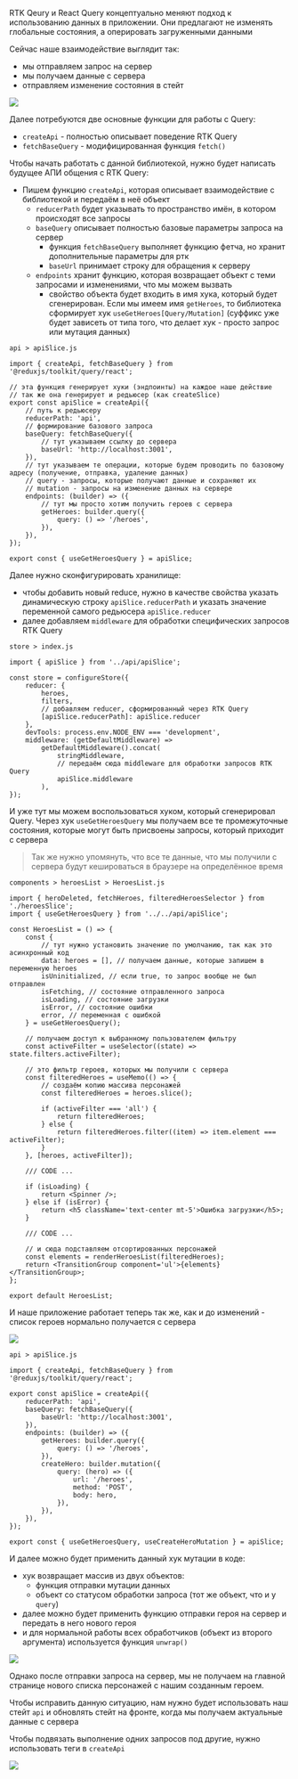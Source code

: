 
RTK Qeury и React Query концептуально меняют подход к использованию данных в приложении. Они предлагают не изменять глобальные состояния, а оперировать загруженными данными

Сейчас наше взаимодействие выглядит так:
- мы отправляем запрос на сервер
- мы получаем данные с сервера
- отправляем изменение состояния в стейт

![](_png/Pasted%20image%2020230323152622.png)

Далее потребуются две основные функции для работы с Query:
- `createApi` - полностью описывает поведение RTK Query
- `fetchBaseQuery` - модифицированная функция `fetch()`

Чтобы начать работать с данной библиотекой, нужно будет написать будущее АПИ общения с RTK Query:
- Пишем функцию `createApi`, которая описывает взаимодействие с библиотекой и передаём в неё объект
	- `reducerPath` будет указывать то пространство имён, в котором происходят все запросы
	- `baseQuery` описывает полностью базовые параметры запроса на сервер
		- функция `fetchBaseQuery` выполняет функцию фетча, но хранит дополнительные параметры для ртк
		- `baseUrl` принимает строку для обращения к серверу
	- `endpoints` хранит функцию, которая возвращает объект с теми запросами и изменениями, что мы можем вызвать
		- свойство объекта будет входить в имя хука, который будет сгенерирован. Если мы имеем имя `getHeroes`, то библиотека сформирует хук `useGetHeroes[Query/Mutation]` (суффикс уже будет зависеть от типа того, что делает хук - просто запрос или мутация данных)

`api > apiSlice.js`
```JS
import { createApi, fetchBaseQuery } from '@reduxjs/toolkit/query/react';

// эта функция генерирует хуки (эндпоинты) на каждое наше действие
// так же она генерирует и редьюсер (как createSlice)
export const apiSlice = createApi({
	// путь к редьюсеру
	reducerPath: 'api',
	// формирование базового запроса
	baseQuery: fetchBaseQuery({
		// тут указываем ссылку до сервера
		baseUrl: 'http://localhost:3001',
	}),
	// тут указываем те операции, которые будем проводить по базовому адресу (получение, отправка, удаление данных)
	// query - запросы, которые получают данные и сохраняют их
	// mutation - запросы на изменение данных на сервере
	endpoints: (builder) => ({
		// тут мы просто хотим получить героев с сервера
		getHeroes: builder.query({
			query: () => '/heroes',
		}),
	}),
});

export const { useGetHeroesQuery } = apiSlice;
```

Далее нужно сконфигурировать хранилище:
- чтобы добавить новый reduce, нужно в качестве свойства указать динамическую строку `apiSlice.reducerPath` и указать значение переменной самого редьюсера `apiSlice.reducer`
- далее добавляем `middleware` для обработки специфических запросов RTK Query

`store > index.js`
```JS
import { apiSlice } from '../api/apiSlice';

const store = configureStore({
	reducer: { 
		heroes, 
		filters, 
		// добавляем reducer, сформированный через RTK Query
		[apiSlice.reducerPath]: apiSlice.reducer 
	},
	devTools: process.env.NODE_ENV === 'development',
	middleware: (getDefaultMiddleware) =>
		getDefaultMiddleware().concat(
			stringMiddleware, 
			// передаём сюда middleware для обработки запросов RTK Query
			apiSlice.middleware
		),
});
```

И уже тут мы можем воспользоваться хуком, который сгенерировал Query. Через хук `useGetHeroesQuery` мы получаем все те промежуточные состояния, которые могут быть присвоены запросы, который приходит с сервера

> Так же нужно упомянуть, что все те данные, что мы получили с сервера будут кешироваться в браузере на определённое время

`components > heroesList > HeroesList.js`
```JS
import { heroDeleted, fetchHeroes, filteredHeroesSelector } from './heroesSlice';
import { useGetHeroesQuery } from '../../api/apiSlice';

const HeroesList = () => {
	const {
		// тут нужно установить значение по умолчанию, так как это асинхронный код
		data: heroes = [], // получаем данные, которые запишем в переменную heroes
		isUninitialized, // если true, то запрос вообще не был отправлен
		isFetching, // состояние отправленного запроса
		isLoading, // состояние загрузки
		isError, // состояние ошибки
		error, // переменная с ошибкой
	} = useGetHeroesQuery();

	// получаем доступ к выбранному пользователем фильтру
	const activeFilter = useSelector((state) => state.filters.activeFilter);

	// это фильтр героев, которых мы получили с сервера
	const filteredHeroes = useMemo(() => {
		// создаём копию массива персонажей
		const filteredHeroes = heroes.slice();

		if (activeFilter === 'all') {
			return filteredHeroes;
		} else {
			return filteredHeroes.filter((item) => item.element === activeFilter);
		}
	}, [heroes, activeFilter]);

	/// CODE ...

	if (isLoading) {
		return <Spinner />;
	} else if (isError) {
		return <h5 className='text-center mt-5'>Ошибка загрузки</h5>;
	}

	/// CODE ...

	// и сюда подставляем отсортированных персонажей  
	const elements = renderHeroesList(filteredHeroes);
	return <TransitionGroup component='ul'>{elements}</TransitionGroup>;
};

export default HeroesList;
```

И наше приложение работает теперь так же, как и до изменений - список героев нормально получается с сервера

![](_png/Pasted%20image%2020230323174138.png)



`api > apiSlice.js`
```JS
import { createApi, fetchBaseQuery } from '@reduxjs/toolkit/query/react';

export const apiSlice = createApi({
	reducerPath: 'api',
	baseQuery: fetchBaseQuery({
		baseUrl: 'http://localhost:3001',
	}),
	endpoints: (builder) => ({
		getHeroes: builder.query({
			query: () => '/heroes',
		}),
		createHero: builder.mutation({
			query: (hero) => ({
				url: '/heroes',
				method: 'POST',
				body: hero,
			}),
		}),
	}),
});

export const { useGetHeroesQuery, useCreateHeroMutation } = apiSlice;
```

И далее можно будет применить данный хук мутации в коде:
- хук возвращает массив из двух объектов:
	- функция отправки мутации данных
	- объект со статусом обработки запроса (тот же объект, что и у `query`)
- далее можно будет применить функцию отправки героя на сервер и передать в него нового героя
- и для нормальной работы всех обработчиков (объект из второго аргумента) используется функция `unwrap()`

![](_png/Pasted%20image%2020230323182350.png)

Однако после отправки запроса на сервер, мы не получаем на главной странице нового списка персонажей с нашим созданным героем.

Чтобы исправить данную ситуацию, нам нужно будет использовать наш стейт `api` и обновлять стейт на фронте, когда мы получаем актуальные данные с сервера

Чтобы подвязать выполнение одних запросов под другие, нужно использовать теги в `createApi`

![](_png/Pasted%20image%2020230323182901.png)









